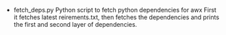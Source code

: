* fetch_deps.py
	Python script to fetch python dependencies for awx
	First it fetches latest reirements.txt, then fetches the dependencies
	and prints the first and second layer of dependencies.
